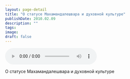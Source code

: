 ```yaml
---
layout: page-detail
title: "О статусе Махамандалешвара и духовной культуре"
publishDate: 2010.02.09
description: ""
tags:
image:
draft: false
---
```


<audio title="2010.02.09 - О статусе Махамандалешвара и духовной культуре.mp3" src="https://filer-api.advayta.org/v1.0/public/files/74680" controls=""></audio>

 О статусе Махамандалешвара и духовной культуре 

  
